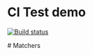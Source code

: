 # CI Test demo

[![Build status](https://ci.appveyor.com/api/projects/status/c99t6xi5vljuanmy?svg=true)](https://ci.appveyor.com/project/nikitaSB01/pure-functions)

#   M a t c h e r s  
 
